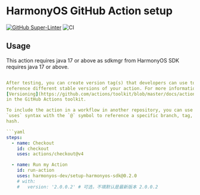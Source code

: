 # HarmonyOS GitHub Action setup

[![GitHub Super-Linter](https://github.com/actions/javascript-action/actions/workflows/linter.yml/badge.svg)](https://github.com/super-linter/super-linter)
![CI](https://github.com/actions/javascript-action/actions/workflows/ci.yml/badge.svg)

## Usage

This action requires java 17 or above as sdkmgr from HarmonyOS SDK requires java 17 or above.

```yaml

After testing, you can create version tag(s) that developers can use to
reference different stable versions of your action. For more information, see
[Versioning](https://github.com/actions/toolkit/blob/master/docs/action-versioning.md)
in the GitHub Actions toolkit.

To include the action in a workflow in another repository, you can use the
`uses` syntax with the `@` symbol to reference a specific branch, tag, or commit
hash.

```yaml
steps:
  - name: Checkout
    id: checkout
    uses: actions/checkout@v4

  - name: Run my Action
    id: run-action
    uses: harmonyos-dev/setup-harmonyos-sdk@0.2.0
    # with:
    #   version: '2.0.0.2' # 可选，不填默认是最新版本 2.0.0.2
```
